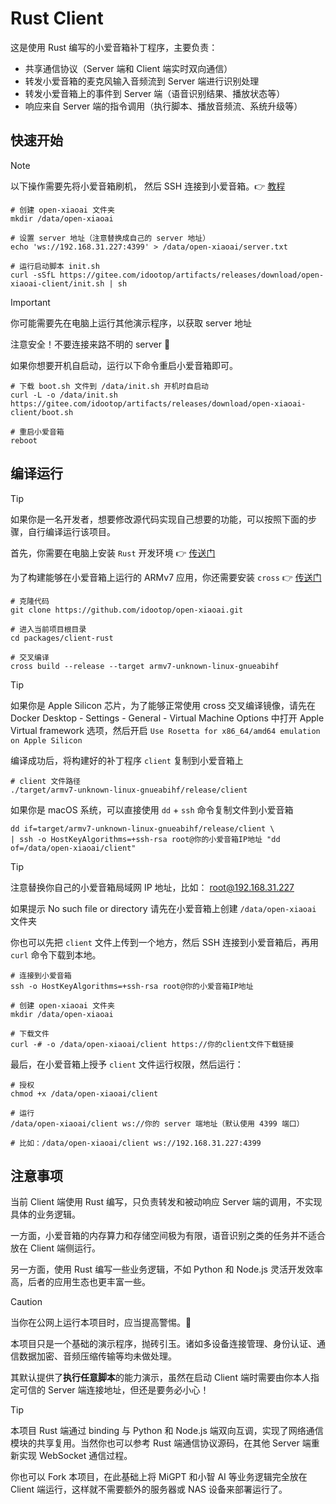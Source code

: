 # Rust Client

这是使用 Rust 编写的小爱音箱补丁程序，主要负责：

- 共享通信协议（Server 端和 Client 端实时双向通信）
- 转发小爱音箱的麦克风输入音频流到 Server 端进行识别处理
- 转发小爱音箱上的事件到 Server 端（语音识别结果、播放状态等）
- 响应来自 Server 端的指令调用（执行脚本、播放音频流、系统升级等）

## 快速开始

> [!NOTE]
> 以下操作需要先将小爱音箱刷机， 然后 SSH 连接到小爱音箱。👉 [教程](../../../docs/flash.md)

```shell
# 创建 open-xiaoai 文件夹
mkdir /data/open-xiaoai

# 设置 server 地址（注意替换成自己的 server 地址）
echo 'ws://192.168.31.227:4399' > /data/open-xiaoai/server.txt

# 运行启动脚本 init.sh
curl -sSfL https://gitee.com/idootop/artifacts/releases/download/open-xiaoai-client/init.sh | sh
```

> [!IMPORTANT]
> 你可能需要先在电脑上运行其他演示程序，以获取 server 地址
>
> 注意安全！不要连接来路不明的 server 🚨

如果你想要开机自启动，运行以下命令重启小爱音箱即可。

```shell
# 下载 boot.sh 文件到 /data/init.sh 开机时自启动
curl -L -o /data/init.sh https://gitee.com/idootop/artifacts/releases/download/open-xiaoai-client/boot.sh

# 重启小爱音箱
reboot
```

## 编译运行

> [!TIP]
> 如果你是一名开发者，想要修改源代码实现自己想要的功能，可以按照下面的步骤，自行编译运行该项目。

首先，你需要在电脑上安装 `Rust` 开发环境 👉 [传送门](https://www.rust-lang.org/)

为了构建能够在小爱音箱上运行的 ARMv7 应用，你还需要安装 `cross` 👉 [传送门](https://github.com/cross-rs/cross)

```shell
# 克隆代码
git clone https://github.com/idootop/open-xiaoai.git

# 进入当前项目根目录
cd packages/client-rust

# 交叉编译
cross build --release --target armv7-unknown-linux-gnueabihf
```

> [!TIP]
> 如果你是 Apple Silicon 芯片，为了能够正常使用 cross 交叉编译镜像，请先在 Docker Desktop - Settings - General - Virtual Machine Options 中打开 Apple Virtual framework 选项，然后开启 `Use Rosetta for x86_64/amd64 emulation on Apple Silicon`

编译成功后，将构建好的补丁程序 `client` 复制到小爱音箱上

```shell
# client 文件路径
./target/armv7-unknown-linux-gnueabihf/release/client
```

如果你是 macOS 系统，可以直接使用 `dd` + `ssh` 命令复制文件到小爱音箱

```shell
dd if=target/armv7-unknown-linux-gnueabihf/release/client \
| ssh -o HostKeyAlgorithms=+ssh-rsa root@你的小爱音箱IP地址 "dd of=/data/open-xiaoai/client"
```

> [!TIP]
> 注意替换你自己的小爱音箱局域网 IP 地址，比如： root@192.168.31.227
>
> 如果提示 No such file or directory 请先在小爱音箱上创建 `/data/open-xiaoai` 文件夹

你也可以先把 `client` 文件上传到一个地方，然后 SSH 连接到小爱音箱后，再用 `curl` 命令下载到本地。

```shell
# 连接到小爱音箱
ssh -o HostKeyAlgorithms=+ssh-rsa root@你的小爱音箱IP地址

# 创建 open-xiaoai 文件夹
mkdir /data/open-xiaoai

# 下载文件
curl -# -o /data/open-xiaoai/client https://你的client文件下载链接
```

最后，在小爱音箱上授予 `client` 文件运行权限，然后运行：

```shell
# 授权
chmod +x /data/open-xiaoai/client

# 运行
/data/open-xiaoai/client ws://你的 server 端地址（默认使用 4399 端口）

# 比如：/data/open-xiaoai/client ws://192.168.31.227:4399
```

## 注意事项

当前 Client 端使用 Rust 编写，只负责转发和被动响应 Server 端的调用，不实现具体的业务逻辑。

一方面，小爱音箱的内存算力和存储空间极为有限，语音识别之类的任务并不适合放在 Client 端侧运行。

另一方面，使用 Rust 编写一些业务逻辑，不如 Python 和 Node.js 灵活开发效率高，后者的应用生态也更丰富一些。

> [!CAUTION]
> 当你在公网上运行本项目时，应当提高警惕。🚨

本项目只是一个基础的演示程序，抛砖引玉。诸如多设备连接管理、身份认证、通信数据加密、音频压缩传输等均未做处理。

其默认提供了**执行任意脚本**的能力演示，虽然在启动 Client 端时需要由你本人指定可信的 Server 端连接地址，但还是要务必小心！

> [!TIP]
> 本项目 Rust 端通过 binding 与 Python 和 Node.js 端双向互调，实现了网络通信模块的共享复用。当然你也可以参考 Rust 端通信协议源码，在其他 Server 端重新实现 WebSocket 通信过程。

你也可以 Fork 本项目，在此基础上将 MiGPT 和小智 AI 等业务逻辑完全放在 Client 端运行，这样就不需要额外的服务器或 NAS 设备来部署运行了。
